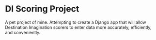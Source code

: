 # DI Scoring Project

A pet project of mine. Attempting to create a Django app that will allow
Destination Imagination scorers to enter data more accurately, efficiently,
and conveniently.
